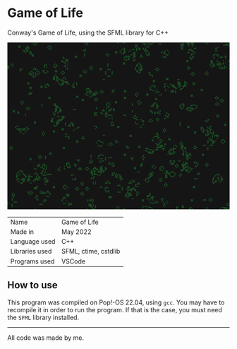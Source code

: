 # Game of Life
Conway's Game of Life, using the SFML library for C++

![image](screenshot.png)

|  |  |
| --- | --- |
| Name | Game of Life |
| Made in | May 2022 |
| Language used | C++ |
| Libraries used | SFML, ctime, cstdlib |
| Programs used | VSCode |

## How to use
This program was compiled on Pop!-OS 22.04, using `gcc`. You may have to recompile it in order to run the program. If that is the case, you must need the `SFML` library installed.

---

All code was made by me.
